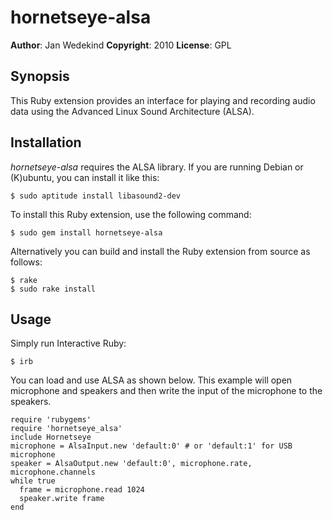 hornetseye-alsa
===============

**Author**:       Jan Wedekind
**Copyright**:    2010
**License**:      GPL

Synopsis
--------

This Ruby extension provides an interface for playing and recording audio data using the Advanced Linux Sound Architecture (ALSA).

Installation
------------

*hornetseye-alsa* requires the ALSA library. If you are running Debian or (K)ubuntu, you can install it like this:

    $ sudo aptitude install libasound2-dev

To install this Ruby extension, use the following command:

    $ sudo gem install hornetseye-alsa

Alternatively you can build and install the Ruby extension from source as follows:

    $ rake
    $ sudo rake install

Usage
-----

Simply run Interactive Ruby:

    $ irb

You can load and use ALSA as shown below. This example will open microphone and speakers and then write the input of the microphone to the speakers.

    require 'rubygems'
    require 'hornetseye_alsa'
    include Hornetseye
    microphone = AlsaInput.new 'default:0' # or 'default:1' for USB microphone
    speaker = AlsaOutput.new 'default:0', microphone.rate, microphone.channels
    while true
      frame = microphone.read 1024
      speaker.write frame
    end

